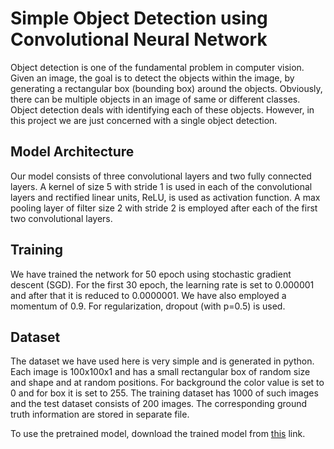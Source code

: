 # Simple Object Detection using Convolutional Neural Network
Object detection is one of the fundamental problem in computer vision. Given an image, the goal is to detect the objects within
the image, by generating a rectangular box (bounding box) around the objects. Obviously, there can be multiple objects in an 
image of same or different classes. Object detection deals with identifying each of these objects. However, in this project 
we are just concerned with a single object detection.

## Model Architecture
Our model consists of three convolutional layers and two fully connected layers. A kernel of size 5 with stride 1 is used in 
each of the convolutional layers and rectified linear units, ReLU, is used as activation function. A max pooling layer of filter 
size 2 with stride 2 is employed after each of the first two convolutional layers. 

## Training
We have trained the network for 50 epoch using stochastic gradient descent (SGD). For the first 30 epoch, the learning rate is 
set to 0.000001 and after that it is reduced to 0.0000001. We have also employed a momentum of 0.9. For regularization, dropout
(with p=0.5) is used.

## Dataset
The dataset we have used here is very simple and is generated in python. Each image is 100x100x1 and has a small rectangular 
box of random size and shape and at random positions. For background the color value is set to 0 and for box it is set to 255. 
The training dataset has 1000 of such images and the test dataset consists of 200 images. The corresponding ground truth 
information are stored in separate file.

To use the pretrained model, download the trained model from [this](https://1drv.ms/u/s!AoRMuqHDZuP8iyBdb4DMllcpqhil) link.
